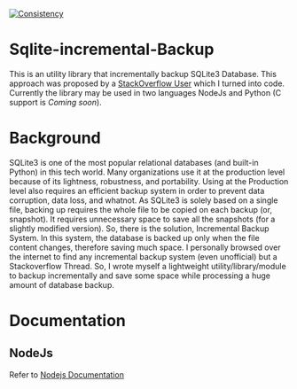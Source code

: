 [![Consistency](https://github.com/nokibsarkar/sqlite3-incremental-backup/actions/workflows/consistency.yml/badge.svg?branch=main)](https://github.com/nokibsarkar/sqlite3-incremental-backup/actions/workflows/consistency.yml)
# Sqlite-incremental-Backup
This is an utility library that incrementally backup SQLite3 Database. This approach was proposed by a [StackOverflow User](https://stackoverflow.com/a/60559099/9748238) which I turned into code. Currently the library may be used in two languages NodeJs and Python (C support is *Coming soon*).
# Background
SQLite3 is one of the most popular relational databases (and built-in Python) in this tech world. Many organizations use it at the production level because of its lightness, robustness, and portability. Using at the Production level also requires an efficient backup system in order to prevent data corruption, data loss, and whatnot. As SQLite3 is solely based on a single file, backing up requires the whole file to be copied on each backup (or, snapshot). It requires unnecessary space to save all the snapshots (for a slightly modified version). So, there is the solution, Incremental Backup System. In this system, the database is backed up only when the file content changes, therefore saving much space. I personally browsed over the internet to find any incremental backup system (even unofficial) but a Stackoverflow Thread. So, I wrote myself a lightweight utility/library/module to backup incrementally and save some space while processing a huge amount of database backup.
# Documentation
## NodeJs
Refer to [Nodejs Documentation](https://github.com/nokibsarkar/sqlite3-incremental-backup/tree/main/nodejs#readme)
